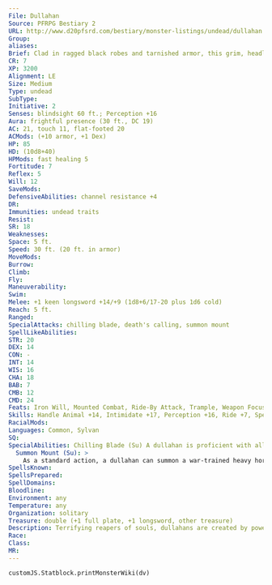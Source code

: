 ```yaml
---
File: Dullahan
Source: PFRPG Bestiary 2
URL: http://www.d20pfsrd.com/bestiary/monster-listings/undead/dullahan
Group: 
aliases: 
Brief: Clad in ragged black robes and tarnished armor, this grim, headless rider is surrounded by an aura of menace.
CR: 7
XP: 3200
Alignment: LE
Size: Medium
Type: undead
SubType: 
Initiative: 2
Senses: blindsight 60 ft.; Perception +16
Aura: frightful presence (30 ft., DC 19)
AC: 21, touch 11, flat-footed 20
ACMods: (+10 armor, +1 Dex)
HP: 85
HD: (10d8+40)
HPMods: fast healing 5
Fortitude: 7
Reflex: 5
Will: 12
SaveMods: 
DefensiveAbilities: channel resistance +4
DR: 
Immunities: undead traits
Resist: 
SR: 18
Weaknesses: 
Space: 5 ft.
Speed: 30 ft. (20 ft. in armor)
MoveMods: 
Burrow: 
Climb: 
Fly: 
Maneuverability: 
Swim: 
Melee: +1 keen longsword +14/+9 (1d8+6/17-20 plus 1d6 cold)
Reach: 5 ft.
Ranged: 
SpecialAttacks: chilling blade, death's calling, summon mount
SpellLikeAbilities: 
STR: 20
DEX: 14
CON: -
INT: 14
WIS: 16
CHA: 18
BAB: 7
CMB: 12
CMD: 24
Feats: Iron Will, Mounted Combat, Ride-By Attack, Trample, Weapon Focus (longsword)
Skills: Handle Animal +14, Intimidate +17, Perception +16, Ride +7, Spellcraft +15, Stealth +10
RacialMods: 
Languages: Common, Sylvan
SQ: 
SpecialAbilities: Chilling Blade (Su) A dullahan is proficient with all simple and martial slashing weapons. When it wields a slashing weapon, the blade inflicts +1d6 cold damage and gains the keen weapon property.  Death's Calling (Su) Once per day as a standard action, a dullahan may place death's calling on a target within 60 feet (DC 22 Fortitude negates). If the dullahan knows and speaks the target's name, the target takes a -2 penalty on the save. If the victim fails the save, he becomes staggered for 1d6 rounds. For the next 24 hours (or until the dullahan is slain), all critical hits against the victim automatically confirm.  Finally, the victim automatically fails all Constitution checks to stabilize while dying. This is a mind-affecting curse effect.  The save DC is Charisma-based.
  Summon Mount (Su): >
    As a standard action, a dullahan can summon a war-trained heavy horse with the fiendish creature simple template. This horse remains until it is slain or the dullahan dismisses it. He can only have one such horse in his service at a time.
SpellsKnown: 
SpellsPrepared: 
SpellDomains: 
Bloodline: 
Environment: any
Temperature: any
Organization: solitary
Treasure: double (+1 full plate, +1 longsword, other treasure)
Description: Terrifying reapers of souls, dullahans are created by powerful fiends from the souls of particularly cruel generals, watch-captains, or other military commanders.  Sent back from the pits of Hell to sow terror and harvest new souls, dullahans return to the towns or villages they lived in as mortals. While their favored victims are evil men and women (or their living descendants) whose souls are destined for Hell, the dullahans have no qualms about adding innocents to their lists of victims.  Legends tell of powerful dullahans who can summon not just a single fiendish mount, but an entire carriage pulled by six powerful ebony horses. Known as a "Coach of the Silent," these powerful undead are CR 14 with 20 Hit Dice, the advanced creature simple template, and the ability to cast trap the soul on those who fail to resist their death's calling. These souls take seats in the coach, where they languish forever-or at least until the dullahan himself is slain.
Race: 
Class: 
MR: 
---
```

```dataviewjs
customJS.Statblock.printMonsterWiki(dv)
```
